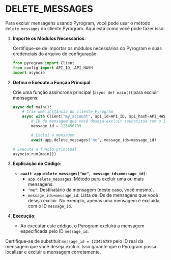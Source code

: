 # DELETE_MESSAGES
Para excluir mensagens usando Pyrogram, você pode usar o método `delete_messages` do cliente Pyrogram. Aqui está como você pode fazer isso:

1. **Importe os Módulos Necessários**:

   Certifique-se de importar os módulos necessários do Pyrogram e suas credenciais do arquivo de configuração:

   ```python
   from pyrogram import Client
   from config import API_ID, API_HASH
   import asyncio
   ```

2. **Defina e Execute a Função Principal**:

   Crie uma função assíncrona principal (`async def main()`) para excluir mensagens:

   ```python
   async def main():
       # Cria uma instância do cliente Pyrogram
       async with Client("my_account", api_id=API_ID, api_hash=API_HASH) as app:
           # ID da mensagem que você deseja excluir (substitua com o ID real da mensagem)
           message_id = 123456789

           # Exclui a mensagem
           await app.delete_messages("me", message_ids=message_id)

   # Executa a função principal
   asyncio.run(main())
   ```

3. **Explicação do Código**:

   - **`await app.delete_messages("me", message_ids=message_id)`**:
     - `app.delete_messages`: Método para excluir uma ou mais mensagens.
     - `"me"`: Destinatário da mensagem (neste caso, você mesmo).
     - `message_ids=message_id`: Lista de IDs de mensagens que você deseja excluir. No exemplo, apenas uma mensagem é excluída, com o ID `message_id`.

4. **Execução**:

   - Ao executar este código, o Pyrogram excluirá a mensagem especificada pelo ID `message_id`.

Certifique-se de substituir `message_id = 123456789` pelo ID real da mensagem que você deseja excluir. Isso garante que o Pyrogram possa localizar e excluir a mensagem corretamente.
